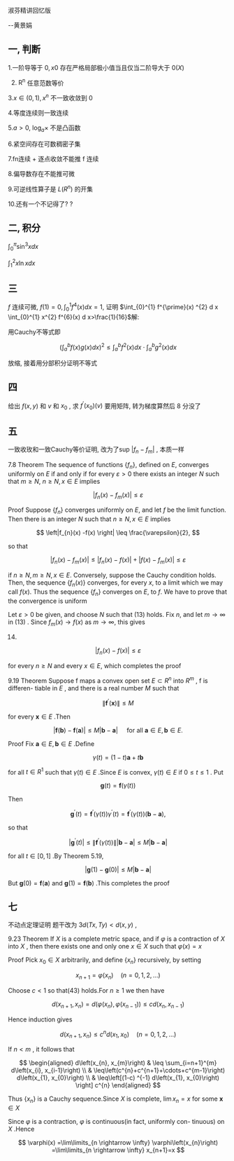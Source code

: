 淑芬精讲回忆版

--黄景娟

## 一, 判断

1.一阶导等于 $0, x 0$ 存在严格局部极小值当且仅当二阶导大于 $0(X)$

2. $\mathrm{R}^{\mathrm{n}}$ 任意范数等价

3.$x \in(0,1) , x^{n}$ 不一致收敛到 0

4.等度连续则一致连续

5.$a>0, ~ \log _{a} \times$ 不是凸函数

6.紧空间存在可数稠密子集

7.fn连续 + 逐点收敛不能推 f 连续

8.偏导数存在不能推可微

9.可逆线性算子是 $L\left(R^{n}\right)$ 的开集

10.还有一个不记得了? ?

## 二, 积分

$\int_{0}^{\pi} \sin ^{3} x d x$

$\int_{1}^{2} x \ln x d x$

## 三

$f$ 连续可微, $f(1) =0, \int_{0}^{1} f^{4}(x) d x=1$, 证明 $\int_{0}^{1} f^{\prime}(x) ^{2} d x \int_{0}^{1} x^{2} f^{6}(x) d x>\frac{1}{16}$解:

用Cauchy不等式即

$$
\left(\int_{a}^{b} f(x) g(x) d x\right) ^{2} \leq \int_{a}^{b} f^{2}(x) d x \cdot \int_{a}^{b} g^{2}(x) d x
$$

放缩, 接着用分部积分证明不等式

## 四

给出 $f(x, y)$ 和 $v$ 和 $x_{0}$ , 求 $f^{\prime}\left(x_{0}\right) (v)$ 要用矩阵, 转为梯度算然后 8 分没了

## 五

一致收玫和一致Cauchy等价证明, 改为了sup $\left|f_{n}-f_{m}\right|$ , 本质一样

7.8 Theorem The sequence of functions $\left\{f_{n}\right\}$, defined on $E$, converges uniformly on $E$ if and only if for every $\varepsilon>0$ there exists an integer $N$ such that $m \geq N$, $n \geq N, x \in E$ implies

$$
\left|f_{n}(x) -f_{m}(x) \right| \leq \varepsilon
$$

Proof Suppose $\left\{f_{n}\right\}$ converges uniformly on $E$, and let $f$ be the limit function. Then there is an integer $N$ such that $n \geq N, x \in E$ implies

$$
\left|f_{n}(x) -f(x) \right| \leq \frac{\varepsilon}{2},
$$

so that

$$
\left|f_{n}(x) -f_{m}(x) \right| \leq\left|f_{n}(x) -f(x) \right|+\left|f(x) -f_{m}(x) \right| \leq \varepsilon
$$

if $n \geq N, m \geq N, x \in E$. Conversely, suppose the Cauchy condition holds. Then, the sequence $\left\{f_{n}(x) \right\}$ converges, for every $x$, to a limit which we may call $f(x)$. Thus the sequence $\left\{f_{n}\right\}$ converges on $E$, to $f$. We have to prove that the convergence is uniform

Let $\varepsilon>0$ be given, and choose $N$ such that (13) holds. Fix $n$, and let $m \rightarrow \infty$ in (13) . Since $f_{m}(x) \rightarrow f(x)$ as $m \rightarrow \infty$, this gives

14)

$$
\left|f_{n}(x) -f(x) \right| \leq \varepsilon
$$

for every $n \geq N$ and every $x \in E$, which completes the proof

9.19 Theorem Suppose f maps a convex open set $E \subset R^{n}$ into $R^{m}$ , f is differen- tiable in $E$ , and there is a real number $M$ such that

$$
\left\|\mathbf{f}^{\prime}(\mathbf{x}) \right\| \leq M
$$

for every $\mathbf{x} \in E$ .Then

$$
|\mathbf{f}(\mathbf{b}) -\mathbf{f}(\mathbf{a}) | \leq M|\mathbf{b}-\mathbf{a}| \quad \text { for all } \mathbf{a} \in E, \mathbf{b} \in E \text {. }
$$

Proof Fix $\mathbf{a} \in E, \mathbf{b} \in E$ .Define

$$
\gamma(t) =(1-t) \mathbf{a}+t \mathbf{b}
$$

for all $t \in R^{1}$ such that $\gamma(t) \in E$ .Since $E$ is convex, $\gamma(t) \in E$ if $0 \leq t \leq 1$ . Put

$$
\mathbf{g}(t) =\mathbf{f}(\gamma(t) )
$$

Then

$$
\mathbf{g}^{\prime}(t) =\mathbf{f}^{\prime}(\gamma(t) ) \gamma^{\prime}(t) =\mathbf{f}^{\prime}(\gamma(t) ) (\mathbf{b}-\mathbf{a}) ,
$$

so that

$$
\left|\mathbf{g}^{\prime}(t) \right| \leq\left\|\mathbf{f}^{\prime}(\gamma(t) ) \right\||\mathbf{b}-\mathbf{a}| \leq M|\mathbf{b}-\mathbf{a}|
$$

for all $t \in[0,1]$ .By Theorem 5.19,

$$
|\mathbf{g}(1) -\mathbf{g}(0) | \leq M|\mathbf{b}-\mathbf{a}|
$$

But $\mathbf{g}(0) =\mathbf{f}(\mathbf{a})$ and $\mathbf{g}(1) =\mathbf{f}(\mathbf{b})$ .This completes the proof

## 七

不动点定理证明 题干改为 $3 d(T x, T y) <d(x, y)$ ,

9.23 Theorem If $X$ is a complete metric space, and if $\varphi$ is a contraction of $X$ into $X$ , then there exists one and only one $x \in X$ such that $\varphi(x) =x$

Proof Pick $x_{0} \in X$ arbitrarily, and define $\left\{x_{n}\right\}$ recursively, by setting

$$
x_{n+1}=\varphi\left(x_{n}\right) \quad(n=0,1,2, \ldots)
$$

Choose $c<1$ so that(43) holds.For $n \geq 1$ we then have

$$
d\left(x_{n+1}, x_{n}\right) =d\left(\varphi\left(x_{n}\right) , \varphi\left(x_{n-1}\right) \right) \leq c d\left(x_{n}, x_{n-1}\right)
$$

Hence induction gives

$$
d\left(x_{n+1}, x_{n}\right) \leq c^{n} d\left(x_{1}, x_{0}\right) \quad(n=0,1,2, \ldots)
$$

If $n<m$ , it follows that

$$
\begin{aligned}
d\left(x_{n}, x_{m}\right) & \leq \sum_{i=n+1}^{m} d\left(x_{i}, x_{i-1}\right) \\
& \leq\left(c^{n}+c^{n+1}+\cdots+c^{m-1}\right) d\left(x_{1}, x_{0}\right) \\
& \leq\left[(1-c) ^{-1} d\left(x_{1}, x_{0}\right) \right] c^{n}
\end{aligned}
$$

Thus $\left\{x_{n}\right\}$ is a Cauchy sequence.Since $X$ is complete, $\lim x_{n}=x$ for some $\boldsymbol{x} \in X$

Since $\varphi$ is a contraction, $\varphi$ is continuous(in fact, uniformly con- tinuous) on $X$ .Hence

$$
\varphi(x) =\lim\limits_{n \rightarrow \infty} \varphi\left(x_{n}\right) =\lim\limits_{n \rightarrow \infty} x_{n+1}=x
$$

